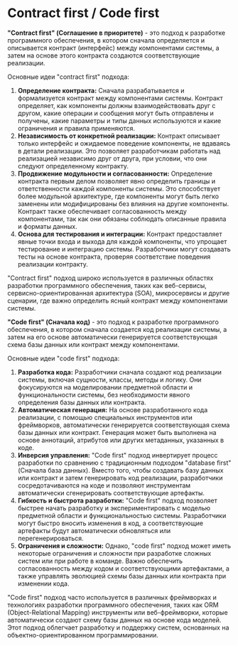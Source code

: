 # Contract first / Code first

**"Contract first" (Соглашение в приоритете)** - это подход к разработке программного обеспечения, в котором сначала определяется и описывается контракт (интерфейс) между компонентами системы, а затем на основе этого контракта создаются соответствующие реализации.

Основные идеи "contract first" подхода:

1. **Определение контракта:** Сначала разрабатывается и формализуется контракт между компонентами системы. Контракт определяет, как компоненты должны взаимодействовать друг с другом, какие операции и сообщения могут быть отправлены и получены, какие параметры и типы данных используются и какие ограничения и правила применяются.
2. **Независимость от конкретной реализации:** Контракт описывает только интерфейс и ожидаемое поведение компоненты, не вдаваясь в детали реализации. Это позволяет разработчикам работать над реализацией независимо друг от друга, при условии, что они следуют определенному контракту.
3. **Продвижение модульности и согласованности:** Определение контракта первым делом позволяет явно определить границы и ответственности каждой компоненты системы. Это способствует более модульной архитектуре, где компоненты могут быть легко заменены или модифицированы без влияния на другие компоненты. Контракт также обеспечивает согласованность между компонентами, так как они обязаны соблюдать описанные правила и форматы данных.
4. **Основа для тестирования и интеграции:** Контракт предоставляет явные точки входа и выхода для каждой компоненты, что упрощает тестирование и интеграцию системы. Разработчики могут создавать тесты на основе контракта, проверяя соответствие поведения реализации контракту.

"Contract first" подход широко используется в различных областях разработки программного обеспечения, таких как веб-сервисы, сервисно-ориентированная архитектура (SOA), микросервисы и другие сценарии, где важно определить ясный контракт между компонентами системы.



**"Code first" (Сначала код)** - это подход к разработке программного обеспечения, в котором сначала создается код реализации системы, а затем на его основе автоматически генерируется соответствующая схема базы данных или контракт между компонентами.

Основные идеи "code first" подхода:

1. **Разработка кода:** Разработчики сначала создают код реализации системы, включая сущности, классы, методы и логику. Они фокусируются на моделировании предметной области и функциональности системы, без необходимости явного определения базы данных или контракта.
2. **Автоматическая генерация:** На основе разработанного кода реализации, с помощью специальных инструментов или фреймворков, автоматически генерируется соответствующая схема базы данных или контракт. Генерация может быть выполнена на основе аннотаций, атрибутов или других метаданных, указанных в коде.
3. **Инверсия управления:** "Code first" подход инвертирует процесс разработки по сравнению с традиционным подходом "database first" (Сначала база данных). Вместо того, чтобы создавать базу данных или контракт и затем генерировать код реализации, разработчики сосредотачиваются на коде и позволяют инструментам автоматически сгенерировать соответствующие артефакты.
4. **Гибкость и быстрота разработки:** "Code first" подход позволяет быстрее начать разработку и экспериментировать с моделью предметной области и функциональностью системы. Разработчики могут быстро вносить изменения в код, а соответствующие артефакты будут автоматически обновляться или перегенерироваться.
5. **Ограничения и сложности:** Однако, "code first" подход может иметь некоторые ограничения и сложности при разработке сложных систем или при работе в команде. Важно обеспечить согласованность между кодом и соответствующими артефактами, а также управлять эволюцией схемы базы данных или контракта при изменении кода.

"Code first" подход часто используется в различных фреймворках и технологиях разработки программного обеспечения, таких как ORM (Object-Relational Mapping) инструменты или веб-фреймворки, которые автоматически создают схему базы данных на основе кода моделей. Этот подход облегчает разработку и поддержку систем, основанных на объектно-ориентированном программировании.
